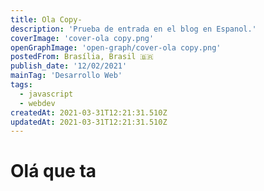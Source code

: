 ```yaml
---
title: Ola Copy-
description: 'Prueba de entrada en el blog en Espanol.'
coverImage: 'cover-ola copy.png'
openGraphImage: 'open-graph/cover-ola copy.png'
postedFrom: Brasília, Brasil 🇧🇷
publish_date: '12/02/2021'
mainTag: 'Desarrollo Web'
tags:
  - javascript
  - webdev
createdAt: 2021-03-31T12:21:31.510Z
updatedAt: 2021-03-31T12:21:31.510Z
---
```


# Olá que ta
